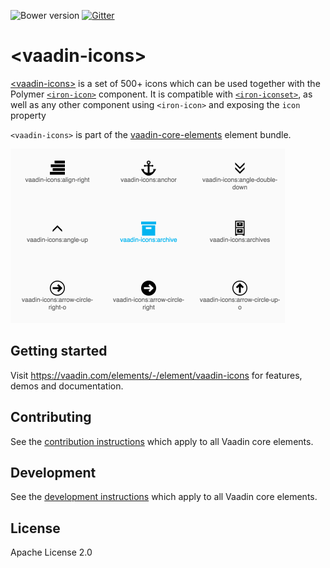 ![Bower version](https://img.shields.io/bower/v/vaadin-icons.svg)
[![Gitter](https://badges.gitter.im/Join%20Chat.svg)](https://gitter.im/vaadin/vaadin-core-elements?utm_source=badge&utm_medium=badge&utm_campaign=pr-badge)

# &lt;vaadin-icons&gt;

[&lt;vaadin-icons&gt;](https://vaadin.com/elements/-/element/vaadin-icons) is a set of 500+ icons which can be used together with the Polymer [`<iron-icon>`](https://elements.polymer-project.org/elements/iron-icon) component.
It is compatible with [`<iron-iconset>`](https://elements.polymer-project.org/elements/iron-iconset), as well as any other component using `<iron-icon>` and exposing the `icon` property

`<vaadin-icons>` is part of the [vaadin-core-elements](https://vaadin/elements) element bundle.

[<img src="screenshot.png" width="439" alt="Screenshot of vaadin-icons" />](https://vaadin.com/elements/-/element/vaadin-icons)


## Getting started

Visit https://vaadin.com/elements/-/element/vaadin-icons for features, demos and documentation.

## Contributing

See the [contribution instructions](https://github.com/vaadin/vaadin-core-elements#contributing) which apply to all Vaadin core elements.

## Development

See the [development instructions](https://github.com/vaadin/vaadin-core-elements#development) which apply to all Vaadin core elements.

## License

Apache License 2.0
